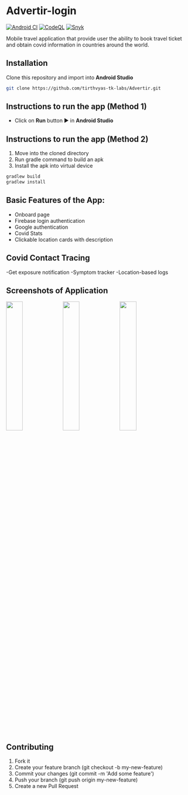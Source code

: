 # Advertir-login

[![Android CI](https://github.com/MwangiR/advertir-login/actions/workflows/main.yml/badge.svg)](https://github.com/MwangiR/advertir-login/actions/workflows/main.yml) [![CodeQL](https://github.com/MwangiR/advertir-login/actions/workflows/codeql-analysis.yml/badge.svg)](https://github.com/MwangiR/advertir-login/actions/workflows/codeql-analysis.yml) [![Snyk](https://github.com/yogeshvar/advertir-login/actions/workflows/snyk.yml/badge.svg)](https://github.com/yogeshvar/advertir-login/actions/workflows/snyk.yml)

Mobile travel application that provide user the ability to book travel ticket and obtain covid information in countries around the world.

## Installation
Clone this repository and import into **Android Studio**
```bash
git clone https://github.com/tirthvyas-tk-labs/Advertir.git
```

## Instructions to run the app (Method 1)
- Click on **Run** button ▶ in **Android Studio**

## Instructions to run the app (Method 2)
1. Move into the cloned directory
2. Run gradle command to build an apk
3. Install the apk into virtual device
```bash
gradlew build
gradlew install
```

## Basic Features of the App:
- Onboard page
- Firebase login authentication
- Google authentication 
- Covid Stats 
- Clickable location cards with description

## Covid Contact Tracing
-Get exposure notification
-Symptom tracker
-Location-based logs


## Screenshots of Application
<img src="https://github.com/MwangiR/advertir-login/blob/master/readme_images/Screenshot_1636114577.png" width="30%" height="30%"/> <img src="https://github.com/MwangiR/advertir-login/blob/master/readme_images/Screenshot_1636114686.png" width="30%" height="30%"/> <img src="https://github.com/MwangiR/advertir-login/blob/master/readme_images/Screenshot_1636114702.png" width="30%" height="30%"/> 

## Contributing

1. Fork it
2. Create your feature branch (git checkout -b my-new-feature)
3. Commit your changes (git commit -m 'Add some feature')
4. Push your branch (git push origin my-new-feature)
5. Create a new Pull Request

